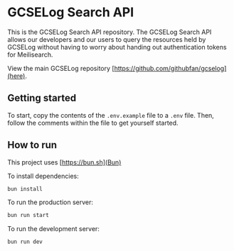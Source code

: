 # GCSELog Search API
This is the GCSELog Search API repository. 
The GCSELog Search API allows our developers and our users to query the resources held by GCSELog without having to worry about handing out authentication tokens for Meilisearch.

View the main GCSELog repository [https://github.com/githubfan/gcselog](here).

## Getting started

To start, copy the contents of the `.env.example` file to a `.env` file.
Then, follow the comments within the file to get yourself started.

## How to run
This project uses [https://bun.sh](Bun)

To install dependencies:

```bash
bun install
```

To run the production server:

```bash
bun run start
```


To run the development server:

```bash
bun run dev
```
